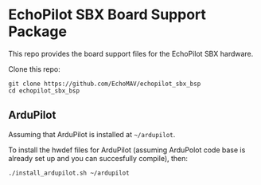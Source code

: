 # EchoPilot SBX Board Support Package

This repo provides the board support files for the EchoPilot SBX hardware.  

Clone this repo:  
```
git clone https://github.com/EchoMAV/echopilot_sbx_bsp
cd echopilot_sbx_bsp
```


## ArduPilot

Assuming that ArduPilot is installed at `~/ardupilot`.    

To install the hwdef files for ArduPilot (assuming ArduPolot code base is already set up and you can succesfully compile), then:
```
./install_ardupilot.sh ~/ardupilot
```
